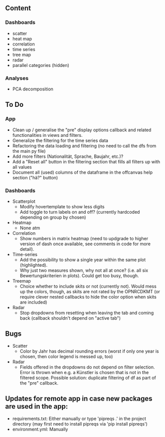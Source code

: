 ## Content
### Dashboards
* scatter
* heat map
* correlation
* time series
* tree map
* radar
* parallel categories (hidden)

### Analyses
* PCA decomposition

## To Do
### App
* Clean up / generalise the "pre" display options callback and related functionalities in views and filters.
* Generalize the filtering for the time series data
* Refactoring the data loading and filtering (no need to call the dfs from the main py file)
* Add more filters (Nationalität, Sprache, Baujahr, etc.)?
* Add a "Reset all" button in the filtering section that fills all filters up with all values
* Document all (used) columns of the dataframe in the offcanvas help section ("hä?" button)
### Dashboards
* Scatterplot
  * Modify hovertemplate to show less digits
  * Add toggle to turn labels on and off? (currently hardcoded depending on group by chosen)
* Heatmap
  * None atm
* Correlation
  * Show numbers in matrix heatmap (need to updgrade to higher version of dash once available, see comments in code for more detail).
* Time-series
  * Add the possibility to show a single year within the same plot (highlighted).
  * Why just two measures shown, why not all at once? (i.e. all six Bewertungskriterien in plots). Could get too busy, though.
* Treemap
  * Choice whether to include skits or not (currently not). Would mess up the colors, though, as skits are not rated by the OPNRCDKMT (or require clever nested callbacks to hide the color option when skits are included)
* Radar
  * Stop dropdowns from resetting when leaving the tab and coming back (callback shouldn't depend on "active tab")

## Bugs
* Scatter
  * Color by Jahr has decimal rounding errors (worst if only one year is chosen, then color legend is messed up, too)
* Radar
  * Fields offered in the dropdowns do not depend on filter selection. Error is thrown when e.g. a Künstler is chosen that is not in the filtered scope. Possible solution: duplicate filtering of df as part of the "pre" callback.
## Updates for remote app in case new packages are used in the app:
* requirements.txt: Either manually or type 'pipreqs .' in the project directory (may first need to install pipreqs via 'pip install pipreqs')
* environment.yml: Manually
